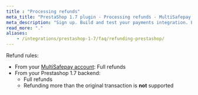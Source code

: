 ```yaml
---
title : "Processing refunds"
meta_title: "PrestaShop 1.7 plugin - Processing refunds - MultiSafepay Docs"
meta_description: "Sign up. Build and test your payments integration. Explore our products and services. Use our API Reference, SDKs, and wrappers. Get support."
read_more: "."
aliases: 
    - /integrations/prestashop-1-7/faq/refunding-prestashop/
---
```

Refund rules:

- From your [MultiSafepay account](/account/multisafepay-account/processing-refunds/): Full refunds 
- From your Prestashop 1.7 backend:  
    - Full refunds 
    - Refunding more than the original transaction is **not** supported
